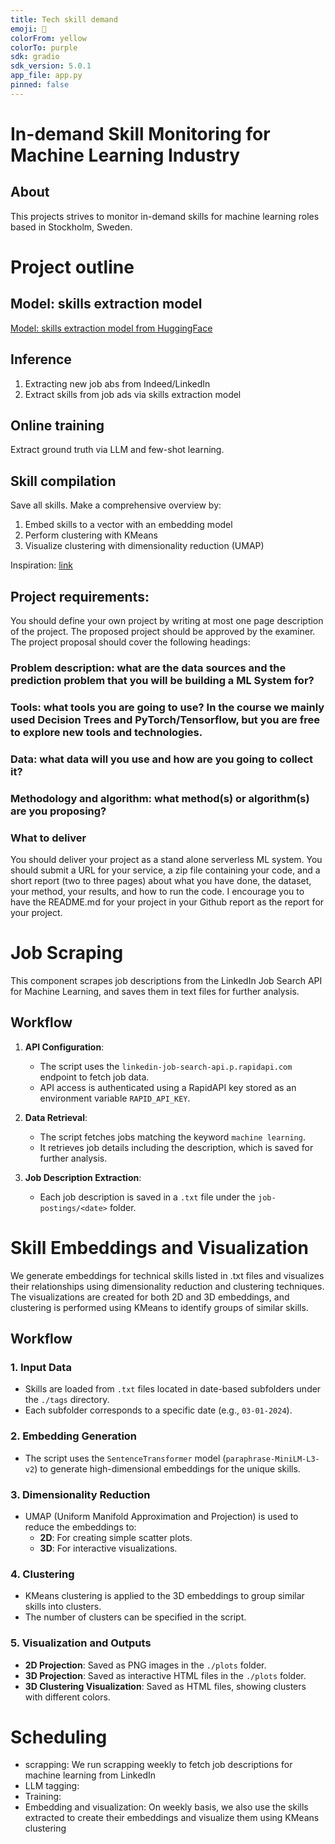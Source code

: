 ```yaml
---
title: Tech skill demand
emoji: 💬
colorFrom: yellow
colorTo: purple
sdk: gradio
sdk_version: 5.0.1
app_file: app.py
pinned: false
---
```



# In-demand Skill Monitoring for Machine Learning Industry

## About

This projects strives to monitor in-demand skills for machine learning roles based in Stockholm, Sweden. 

# Project outline

## Model: skills extraction model

[Model: skills extraction model from HuggingFace](https://huggingface.co/spaces/jjzha/skill_extraction_demo)

## Inference
1. Extracting new job abs from Indeed/LinkedIn
2. Extract skills from job ads via skills extraction model

## Online training
Extract ground truth via LLM and few-shot learning. 

## Skill compilation
Save all skills. Make a comprehensive overview by:

1. Embed skills to a vector with an embedding model
2. Perform clustering with KMeans
2. Visualize clustering with dimensionality reduction (UMAP)
    
Inspiration: [link](https://dylancastillo.co/posts/clustering-documents-with-openai-langchain-hdbscan.html)


## Project requirements:

You should define your own project by writing at most one page description of the project. The proposed project should be approved by the examiner. The project proposal should cover the following headings:

### Problem description: what are the data sources and the prediction problem that you will be building a ML System for?
### Tools: what tools you are going to use? In the course we mainly used Decision Trees and PyTorch/Tensorflow, but you are free to explore new tools and technologies.
### Data: what data will you use and how are you going to collect it?
### Methodology and algorithm: what method(s) or algorithm(s) are you proposing?
### What to deliver
You should deliver your project as a stand alone serverless ML system. You should submit a URL for your service, a zip file containing your code, and a short report (two to three pages) about what you have done, the dataset, your method, your results, and how to run the code. I encourage you to have the README.md for your project in your Github report as the report for your project.


# Job Scraping

This component scrapes job descriptions from the LinkedIn Job Search API for Machine Learning, and saves them in text files for further analysis.

## Workflow

1. **API Configuration**:
   - The script uses the `linkedin-job-search-api.p.rapidapi.com` endpoint to fetch job data.
   - API access is authenticated using a RapidAPI key stored as an environment variable `RAPID_API_KEY`.

2. **Data Retrieval**:
   - The script fetches jobs matching the keyword `machine learning`.
   - It retrieves job details including the description, which is saved for further analysis.

3. **Job Description Extraction**:
   - Each job description is saved in a `.txt` file under the `job-postings/<date>` folder.
   
# Skill Embeddings and Visualization

We generate embeddings for technical skills listed in .txt files and visualizes their relationships using dimensionality reduction and clustering techniques. The visualizations are created for both 2D and 3D embeddings, and clustering is performed using KMeans to identify groups of similar skills.

## Workflow

### 1. Input Data
- Skills are loaded from `.txt` files located in date-based subfolders under the `./tags` directory.
- Each subfolder corresponds to a specific date (e.g., `03-01-2024`).

### 2. Embedding Generation
- The script uses the `SentenceTransformer` model (`paraphrase-MiniLM-L3-v2`) to generate high-dimensional embeddings for the unique skills.

### 3. Dimensionality Reduction
- UMAP (Uniform Manifold Approximation and Projection) is used to reduce the embeddings to:
  - **2D**: For creating simple scatter plots.
  - **3D**: For interactive visualizations.

### 4. Clustering
- KMeans clustering is applied to the 3D embeddings to group similar skills into clusters.
- The number of clusters can be specified in the script.

### 5. Visualization and Outputs
- **2D Projection**: Saved as PNG images in the `./plots` folder.
- **3D Projection**: Saved as interactive HTML files in the `./plots` folder.
- **3D Clustering Visualization**: Saved as HTML files, showing clusters with different colors.

# Scheduling

- scrapping: We run scrapping weekly to fetch job descriptions for machine learning from LinkedIn
- LLM tagging:
- Training:
- Embedding and visualization: On weekly basis, we also use the skills extracted to create their embeddings and visualize them using KMeans clustering

